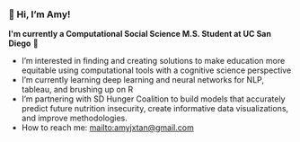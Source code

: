 ### 👋 Hi, I’m Amy!

**I'm currently a Computational Social Science M.S. Student at UC San Diego** 🌊
-  I’m interested in finding and creating solutions to make education more equitable using computational tools with a cognitive science perspective
-  I’m currently learning deep learning and neural networks for NLP, tableau, and brushing up on R
-  I’m  partnering with SD Hunger Coalition to build models that accurately predict future nutrition insecurity, create informative data visualizations, and improve methodologies.
-  How to reach me: <mailto:amyjxtan@gmail.com>

<!---
amyjxtan/amyjxtan is a ✨ special ✨ repository because its `README.md` (this file) appears on your GitHub profile.
You can click the Preview link to take a look at your changes.
--->
